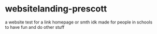 # websitelanding-prescott
a website test for a link homepage or smth idk
made for people in schools to have fun and do other stuff 

